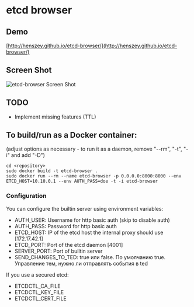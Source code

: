 
# etcd browser

## Demo
[http://henszey.github.io/etcd-browser/](http://henszey.github.io/etcd-browser/)

## Screen Shot
![etcd-browser Screen Shot](http://henszey.github.io/etcd-browser/images/etcdbrowser.png)

## TODO
* Implement missing features (TTL)

## To build/run as a Docker container:

(adjust options as necessary - to run it as a daemon, remove "--rm", "-t", "-i" and add "-D")

    cd <repository>
    sudo docker build -t etcd-browser .
    sudo docker run --rm --name etcd-browser -p 0.0.0.0:8000:8000 --env ETCD_HOST=10.10.0.1 --env AUTH_PASS=doe -t -i etcd-browser

### Configuration
You can configure the builtin server using environment variables:

 * AUTH_USER: Username for http basic auth (skip to disable auth)
 * AUTH_PASS: Password for http basic auth
 * ETCD_HOST: IP of the etcd host the internal proxy should use [172.17.42.1]
 * ETCD_PORT: Port of the etcd daemon [4001]
 * SERVER_PORT: Port of builtin server
 * SEND_CHANGES_TO_TED: true или false. По умолчанию true. Управление тем, нужно ли отправлять события в ted
 
If you use a secured etcd:
 * ETCDCTL_CA_FILE
 * ETCDCTL_KEY_FILE
 * ETCDCTL_CERT_FILE